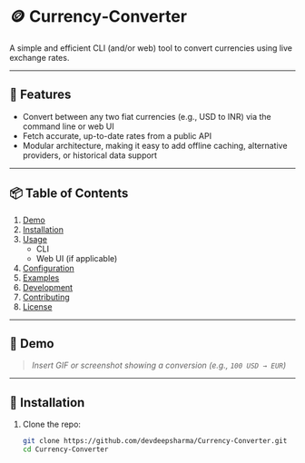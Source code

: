 # 🪙 Currency‑Converter

A simple and efficient CLI (and/or web) tool to convert currencies using live exchange rates.

---

## 🚀 Features

- Convert between any two fiat currencies (e.g., USD to INR) via the command line or web UI  
- Fetch accurate, up-to-date rates from a public API  
- Modular architecture, making it easy to add offline caching, alternative providers, or historical data support  

---

## 📦 Table of Contents

1. [Demo](#demo)  
2. [Installation](#installation)  
3. [Usage](#usage)  
   - CLI  
   - Web UI (if applicable)  
4. [Configuration](#configuration)  
5. [Examples](#examples)  
6. [Development](#development)  
7. [Contributing](#contributing)  
8. [License](#license)  

---

## 📸 Demo

> *Insert GIF or screenshot showing a conversion (e.g., `100 USD → EUR`)*

---

## 🔧 Installation

1. Clone the repo:
   ```bash
   git clone https://github.com/devdeepsharma/Currency-Converter.git
   cd Currency-Converter
